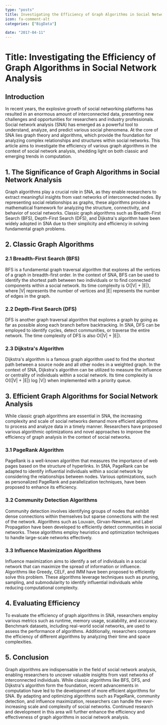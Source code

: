 ```yaml
---
type: "posts"
title: Investigating the Efficiency of Graph Algorithms in Social Network Analysis
icon: fa-comment-alt
categories: ["BigData"]

date: "2017-04-11"
---
```




# Title: Investigating the Efficiency of Graph Algorithms in Social Network Analysis

## Introduction
In recent years, the explosive growth of social networking platforms has resulted in an enormous amount of interconnected data, presenting new challenges and opportunities for researchers and industry professionals. Social network analysis (SNA) has emerged as a powerful tool to understand, analyze, and predict various social phenomena. At the core of SNA lies graph theory and algorithms, which provide the foundation for analyzing complex relationships and structures within social networks. This article aims to investigate the efficiency of various graph algorithms in the context of social network analysis, shedding light on both classic and emerging trends in computation.

## 1. The Significance of Graph Algorithms in Social Network Analysis
Graph algorithms play a crucial role in SNA, as they enable researchers to extract meaningful insights from vast networks of interconnected nodes. By representing social relationships as graphs, these algorithms provide a mathematical framework for analyzing the structure, connectivity, and behavior of social networks. Classic graph algorithms such as Breadth-First Search (BFS), Depth-First Search (DFS), and Dijkstra's algorithm have been widely adopted in SNA due to their simplicity and efficiency in solving fundamental graph problems.

## 2. Classic Graph Algorithms
### 2.1 Breadth-First Search (BFS)
BFS is a fundamental graph traversal algorithm that explores all the vertices of a graph in breadth-first order. In the context of SNA, BFS can be used to identify the shortest path between two individuals or to find connected components within a social network. Its time complexity is O(|V| + |E|), where |V| represents the number of vertices and |E| represents the number of edges in the graph.

### 2.2 Depth-First Search (DFS)
DFS is another graph traversal algorithm that explores a graph by going as far as possible along each branch before backtracking. In SNA, DFS can be employed to identify cycles, detect communities, or traverse the entire network. The time complexity of DFS is also O(|V| + |E|).

### 2.3 Dijkstra's Algorithm
Dijkstra's algorithm is a famous graph algorithm used to find the shortest path between a source node and all other nodes in a weighted graph. In the context of SNA, Dijkstra's algorithm can be utilized to measure the influence or centrality of individuals within a social network. Its time complexity is O((|V| + |E|) log |V|) when implemented with a priority queue.

## 3. Efficient Graph Algorithms for Social Network Analysis
While classic graph algorithms are essential in SNA, the increasing complexity and scale of social networks demand more efficient algorithms to process and analyze data in a timely manner. Researchers have proposed various algorithmic optimizations and novel approaches to improve the efficiency of graph analysis in the context of social networks.

### 3.1 PageRank Algorithm
PageRank is a well-known algorithm that measures the importance of web pages based on the structure of hyperlinks. In SNA, PageRank can be adapted to identify influential individuals within a social network by considering the relationships between nodes. Various optimizations, such as personalized PageRank and parallelization techniques, have been proposed to enhance its efficiency.

### 3.2 Community Detection Algorithms
Community detection involves identifying groups of nodes that exhibit dense connections within themselves but sparse connections with the rest of the network. Algorithms such as Louvain, Girvan-Newman, and Label Propagation have been developed to efficiently detect communities in social networks. These algorithms employ heuristics and optimization techniques to handle large-scale networks effectively.

### 3.3 Influence Maximization Algorithms
Influence maximization aims to identify a set of individuals in a social network that can maximize the spread of information or influence. Algorithms like Greedy, CELF, and IMM have been proposed to efficiently solve this problem. These algorithms leverage techniques such as pruning, sampling, and submodularity to identify influential individuals while reducing computational complexity.

## 4. Evaluating Efficiency
To evaluate the efficiency of graph algorithms in SNA, researchers employ various metrics such as runtime, memory usage, scalability, and accuracy. Benchmark datasets, including real-world social networks, are used to assess the performance of algorithms. Additionally, researchers compare the efficiency of different algorithms by analyzing their time and space complexities.

## 5. Conclusion
Graph algorithms are indispensable in the field of social network analysis, enabling researchers to uncover valuable insights from vast networks of interconnected individuals. While classic algorithms like BFS, DFS, and Dijkstra's algorithm form the foundation, recent advancements in computation have led to the development of more efficient algorithms for SNA. By adapting and optimizing algorithms such as PageRank, community detection, and influence maximization, researchers can handle the ever-increasing scale and complexity of social networks. Continued research and development in this area will further enhance the efficiency and effectiveness of graph algorithms in social network analysis.